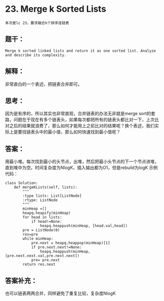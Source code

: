 # 23. Merge k Sorted Lists
    本次是lc 23，要求融合k个排序连链表
## 题干：
```
Merge k sorted linked lists and return it as one sorted list. Analyze and describe its complexity.
```

## 解释：
非常直白的一个表述，把链表合并即可。

## 思考：
因为是有序的，所以其实也非常直观，合并链表的办法无非就是merge sort的套路，问题在于现在有多个链表头，如果每次都把所有的链表头都比对一下，上次比对之后的结果就浪费了，那么如何才能用上之前比对的结果呢？换个表述，我们实际上是要找链表头中的最小值，那么如何快速找到最小值呢？

## 答案：
用最小堆。每次找到最小的头节点，出堆，然后把最小头节点的下一个节点进堆，直到堆中为空。时间复杂度为NlogK，插入输出都为O1，但是rebuild为logK
示例代码：
```
class Solution:
    def mergeKLists(self, lists):
        """
        :type lists: List[ListNode]
        :rtype: ListNode
        """
        minHeap =[]
        heapq.heapify(minHeap)
        for head in lists:
            if head!=None:
                heapq.heappush(minHeap, [head.val,head])
        pre = ListNode(0)
        res=pre
        while minHeap:
            pre.next = heapq.heappop(minHeap)[1]
            if pre.next.next!=None:
                heapq.heappush(minHeap,[pre.next.next.val,pre.next.next])
            pre= pre.next
        return res.next
```
## 答案补充：
也可以链表两两合并，同样避免了重复比较，复杂度NlogK
